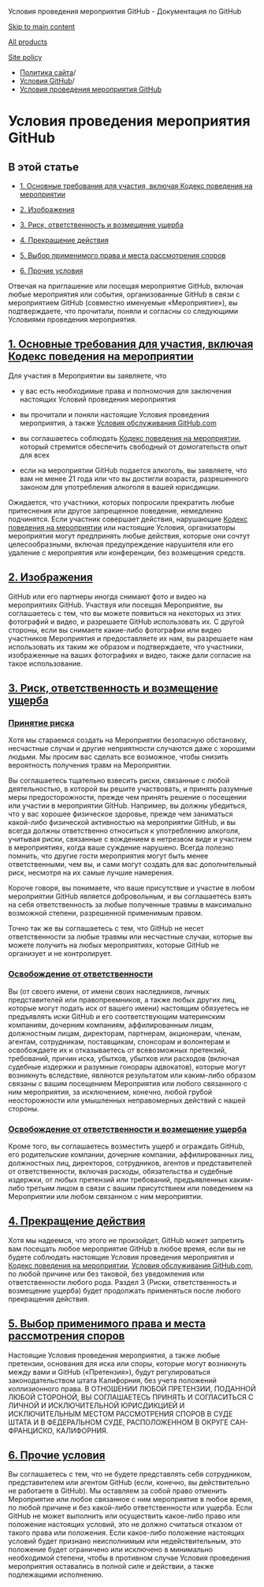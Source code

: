 Условия проведения мероприятия GitHub - Документация по GitHub

[Skip to main content](#main-content)

[All products](/ru)

[Site policy](/site-policy)

* [Политика сайта](/ru/site-policy)/
* [Условия GitHub](/ru/site-policy/github-terms)/
* [Условия проведения мероприятия GitHub](/ru/site-policy/github-terms/github-event-terms)

Условия проведения мероприятия GitHub
==========

В этой статье
----------

* [1. Основные требования для участия, включая Кодекс поведения на мероприятии](#1-basic-requirements-to-attend---including-the-event-code-of-conduct)

* [2. Изображения](#2-pictures)

* [3. Риск, ответственность и возмещение ущерба](#3-risk-liability-and-indemnity)

* [4. Прекращение действия](#4-termination)

* [5. Выбор применимого права и места рассмотрения споров](#5-choice-of-law-and-venue)

* [6. Прочие условия](#6-miscellaneous-terms)

Отвечая на приглашение или посещая мероприятие GitHub, включая любые мероприятия или события, организованные GitHub в связи с мероприятием GitHub (совместно именуемые «Мероприятие»), вы подтверждаете, что прочитали, поняли и согласны со следующими Условиями проведения мероприятия.

[1. Основные требования для участия, включая Кодекс поведения на мероприятии](#1-basic-requirements-to-attend---including-the-event-code-of-conduct)
----------

Для участия в Мероприятии вы заявляете, что

* у вас есть необходимые права и полномочия для заключения настоящих Условий проведения мероприятия

* вы прочитали и поняли настоящие Условия проведения мероприятия, а также [Условия обслуживания GitHub.com](/ru/site-policy/github-terms/github-terms-of-service)

* вы соглашаетесь соблюдать [Кодекс поведения на мероприятии](/ru/site-policy/github-terms/github-event-code-of-conduct), который стремится обеспечить свободный от домогательств опыт для всех

* если на мероприятии GitHub подается алкоголь, вы заявляете, что вам не менее 21 года или что вы достигли возраста, разрешенного законом для употребления алкоголя в вашей юрисдикции.

Ожидается, что участники, которых попросили прекратить любые притеснения или другое запрещенное поведение, немедленно подчинятся. Если участник совершает действия, нарушающие [Кодекс поведения на мероприятии](/ru/site-policy/github-terms/github-event-code-of-conduct) или настоящие Условия, организаторы мероприятия могут предпринять любые действия, которые они сочтут целесообразными, включая предупреждение нарушителя или его удаление с мероприятия или конференции, без возмещения средств.

[2. Изображения](#2-pictures)
----------

GitHub или его партнеры иногда снимают фото и видео на мероприятиях GitHub. Участвуя или посещая Мероприятие, вы соглашаетесь с тем, что вы можете появиться на некоторых из этих фотографий и видео, и разрешаете GitHub использовать их. С другой стороны, если вы снимаете какие-либо фотографии или видео участников Мероприятия и предоставляете их нам, вы разрешаете нам использовать их таким же образом и подтверждаете, что участники, изображенные на ваших фотографиях и видео, также дали согласие на такое использование.

[3. Риск, ответственность и возмещение ущерба](#3-risk-liability-and-indemnity)
----------

### [Принятие риска](#assumption-of-risk) ###

Хотя мы стараемся создать на Мероприятии безопасную обстановку, несчастные случаи и другие неприятности случаются даже с хорошими людьми. Мы просим вас сделать все возможное, чтобы снизить вероятность получения травм на Мероприятии.

Вы соглашаетесь тщательно взвесить риски, связанные с любой деятельностью, в которой вы решите участвовать, и принять разумные меры предосторожности, прежде чем принять решение о посещении или участии в мероприятии GitHub. Например, вы должны убедиться, что у вас хорошее физическое здоровье, прежде чем заниматься какой-либо физической активностью на мероприятии GitHub, и вы всегда должны ответственно относиться к употреблению алкоголя, учитывая риски, связанные с вождением в нетрезвом виде и участием в мероприятиях, когда ваше суждение нарушено. Всегда полезно помнить, что другие гости мероприятия могут быть менее ответственными, чем вы, и сами могут создать для вас дополнительный риск, несмотря на их самые лучшие намерения.

Короче говоря, вы понимаете, что ваше присутствие и участие в любом мероприятии GitHub является добровольным, и вы соглашаетесь взять на себя ответственность за любые полученные травмы в максимально возможной степени, разрешенной применимым правом.

Точно так же вы соглашаетесь с тем, что GitHub не несет ответственности за любые травмы или несчастные случаи, которые вы можете получить на любых мероприятиях, которые GitHub не организует и не контролирует.

### [Освобождение от ответственности](#release-of-liability) ###

Вы (от своего имени, от имени своих наследников, личных представителей или правопреемников, а также любых других лиц, которые могут подать иск от вашего имени) настоящим обязуетесь не предъявлять иски GitHub и его соответствующим материнским компаниям, дочерним компаниям, аффилированным лицам, должностным лицам, директорам, партнерам, акционерам, членам, агентам, сотрудникам, поставщикам, спонсорам и волонтерам и освобождаете их и отказываетесь от всевозможных претензий, требований, причин иска, убытков, убытков или расходов (включая судебные издержки и разумные гонорары адвокатов), которые могут возникнуть вследствие, являются результатом или каким-либо образом связаны с вашим посещением Мероприятия или любого связанного с ним мероприятия, за исключением, конечно, любой грубой неосторожности или умышленных неправомерных действий с нашей стороны.

### [Освобождение от ответственности и возмещение ущерба](#indemnity) ###

Кроме того, вы соглашаетесь возместить ущерб и ограждать GitHub, его родительские компании, дочерние компании, аффилированных лиц, должностных лиц, директоров, сотрудников, агентов и представителей от ответственности, включая расходы, обязательства и судебные издержки, от любых претензий или требований, предъявленных каким-либо третьим лицом в связи с вашим присутствием или поведением на Мероприятии или любом связанном с ним мероприятии.

[4. Прекращение действия](#4-termination)
----------

Хотя мы надеемся, что этого не произойдет, GitHub может запретить вам посещать любое мероприятие GitHub в любое время, если вы не будете соблюдать настоящие Условия проведения мероприятия и [Кодекс поведения на мероприятии](/ru/site-policy/github-terms/github-event-code-of-conduct), [Условия обслуживания GitHub.com](/ru/site-policy/github-terms/github-terms-of-service), по любой причине или без таковой, без уведомления или ответственности любого рода. Раздел 3 (Риски, ответственность и возмещение ущерба) будет продолжать применяться после любого прекращения действия.

[5. Выбор применимого права и места рассмотрения споров](#5-choice-of-law-and-venue)
----------

Настоящие Условия проведения мероприятия, а также любые претензии, основания для иска или споры, которые могут возникнуть между вами и GitHub («Претензия»), будут регулироваться законодательством штата Калифорния, без учета положений коллизионного права. В ОТНОШЕНИИ ЛЮБОЙ ПРЕТЕНЗИИ, ПОДАННОЙ ЛЮБОЙ СТОРОНОЙ, ВЫ СОГЛАШАЕТЕСЬ ПРИНЯТЬ И СОГЛАСИТЬСЯ С ЛИЧНОЙ И ИСКЛЮЧИТЕЛЬНОЙ ЮРИСДИКЦИЕЙ И ИСКЛЮЧИТЕЛЬНЫМ МЕСТОМ РАССМОТРЕНИЯ СПОРОВ В СУДЕ ШТАТА И В ФЕДЕРАЛЬНОМ СУДЕ, РАСПОЛОЖЕННОМ В ОКРУГЕ САН-ФРАНЦИСКО, КАЛИФОРНИЯ.

[6. Прочие условия](#6-miscellaneous-terms)
----------

Вы соглашаетесь с тем, что не будете представлять себя сотрудником, представителем или агентом GitHub (если, конечно, вы действительно не работаете в GitHub). Мы оставляем за собой право отменить Мероприятие или любое связанное с ним мероприятие в любое время, по любой причине и без какой-либо ответственности или ущерба. Если GitHub не может выполнить или осуществить какое-либо право или положение настоящих условий, это не должно считаться отказом от такого права или положения. Если какое-либо положение настоящих условий будет признано неисполнимым или недействительным, это положение будет ограничено или исключено в минимально необходимой степени, чтобы в противном случае Условия проведения мероприятия оставались в полной силе и действии, а также подлежащими исполнению.
